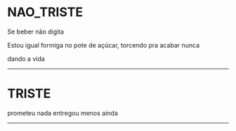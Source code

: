 # NAO_TRISTE

Se beber não digita

Estou igual formiga no pote de açúcar, torcendo pra acabar nunca


dando a vida


---

# TRISTE
prometeu nada entregou menos ainda



---


